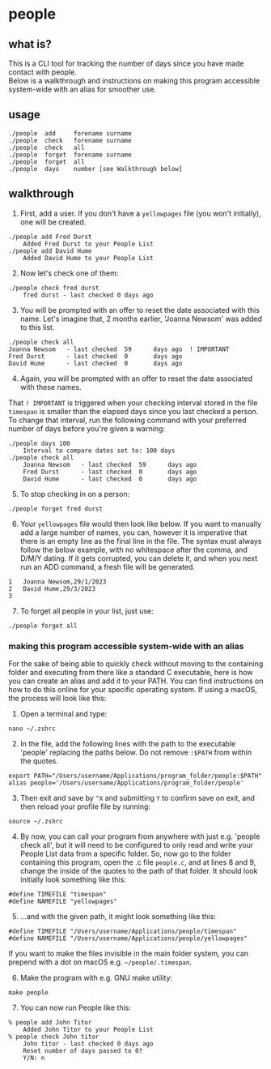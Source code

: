 # people
## what is?
This is a CLI tool for tracking the number of days since you have made contact with people.  
Below is a walkthrough and instructions on making this program accessible system-wide with an alias for smoother use.  

## usage
```
./people  add     forename surname
./people  check   forename surname
./people  check   all
./people  forget  forename surname
./people  forget  all
./people  days    number [see Walkthrough below]
```

## walkthrough
1. First, add a user. If you don't have a `yellowpages` file (you won't initially), one will be created.   
```
./people add Fred Durst 
    Added Fred Durst to your People List
./people add David Hume
    Added David Hume to your People List
```
2. Now let's check one of them:
```
./people check fred durst
    fred durst - last checked 0 days ago
```
3. You will be prompted with an offer to reset the date associated with this name.  Let's imagine that, 2 months earlier, 'Joanna Newsom' was added to this list.  

```       
./people check all
Joanna Newsom   - last checked  59      days ago  ! IMPORTANT
Fred Durst      - last checked  0       days ago
David Hume      - last checked  0       days ago
```
4. Again, you will be prompted with an offer to reset the date associated with these names.  

That `! IMPORTANT` is triggered when your checking interval stored in the file `timespan` is smaller than the elapsed days since you last checked a person. To change that interval, run the following command with your preferred number of days before you're given a warning:

```
./people days 100                 
    Interval to compare dates set to: 100 days 
./people check all        
    Joanna Newsom   - last checked  59      days ago
    Fred Durst      - last checked  0       days ago
    David Hume      - last checked  0       days ago
```

5. To stop checking in on a person:
```
./people forget fred durst
```
6. Your `yellowpages` file would then look like below. If you want to manually add a large number of names, you can, however it is imperative that there is an empty line as the final line in the file. The syntax must always follow the below example, with no whitespace after the comma, and D/M/Y dating. If it gets corrupted, you can delete it, and when you next run an ADD command, a fresh file will be generated.
```
1   Joanna Newsom,29/1/2023
2   David Hume,29/3/2023
3      
```
7. To forget all people in your list, just use:
```
./people forget all
```

### making this program accessible system-wide with an alias
For the sake of being able to quickly check without moving to the containing folder and executing from there like a standard C executable, here is how you can create an alias and add it to your PATH. You can find instructions on how to do this online for your specific operating system. If using a macOS, the process will look like this:  

1. Open a terminal and type:
```
nano ~/.zshrc
```  
2. In the file, add the following lines with the path to the executable 'people' replacing the paths below. Do not remove `:$PATH` from within the quotes.  
```
export PATH="/Users/username/Applications/program_folder/people:$PATH"
alias people='/Users/username/Applications/program_folder/people'
```  
3. Then exit and save by `^X` and submitting `Y` to confirm save on exit, and then reload your profile file by running:
```
source ~/.zshrc
```  
4. By now, you can call your program from anywhere with just e.g. 'people check all', but it will need to be configured to only read and write your People List data from a specific folder. So, now go to the folder containing this program, open the .c file `people.c`, and at lines 8 and 9, change the inside of the quotes to the path of that folder. It should look initially look something like this:
``` 
#define TIMEFILE "timespan"
#define NAMEFILE "yellowpages"
```  
5. ...and with the given path, it might look something like this:
``` 
#define TIMEFILE "/Users/username/Applications/people/timespan"
#define NAMEFILE "/Users/username/Applications/people/yellowpages"
```  
If you want to make the files invisible in the main folder system, you can prepend with a dot on macOS e.g. `~/people/.timespan`.   
  
6. Make the program with e.g. GNU make utility: 
```
make people
```  
7. You can now run People like this:

```
% people add John Titor        
	Added John Titor to your People List
% people check John titor
	John titor - last checked 0 days ago
    Reset number of days passed to 0?
    Y/N: n
```
